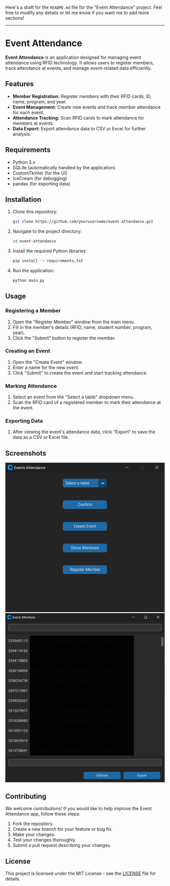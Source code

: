 Here's a draft for the `README.md` file for the "Event Attendance" project. Feel free to modify any details or let me know if you want me to add more sections!

---

# Event Attendance

**Event Attendance** is an application designed for managing event attendance using RFID technology. It allows users to register members, track attendance at events, and manage event-related data efficiently.

## Features

- **Member Registration:** Register members with their RFID cards, ID, name, program, and year.
- **Event Management:** Create new events and track member attendance for each event.
- **Attendance Tracking:** Scan RFID cards to mark attendance for members at events.
- **Data Export:** Export attendance data to CSV or Excel for further analysis.

## Requirements

- Python 3.x
- SQLite (automatically handled by the application)
- CustomTkinter (for the UI)
- IceCream (for debugging)
- pandas (for exporting data)

## Installation

1. Clone this repository:
    ```bash
    git clone https://github.com/yourusername/event-attendance.git
    ```

2. Navigate to the project directory:
    ```bash
    cd event-attendance
    ```

3. Install the required Python libraries:
    ```bash
    pip install -r requirements.txt
    ```

4. Run the application:
    ```bash
    python main.py
    ```

## Usage

### Registering a Member

1. Open the "Register Member" window from the main menu.
2. Fill in the member's details (RFID, name, student number, program, year).
3. Click the "Submit" button to register the member.

### Creating an Event

1. Open the "Create Event" window.
2. Enter a name for the new event.
3. Click "Submit" to create the event and start tracking attendance.

### Marking Attendance

1. Select an event from the "Select a table" dropdown menu.
2. Scan the RFID card of a registered member to mark their attendance at the event.

### Exporting Data

1. After viewing the event's attendance data, click "Export" to save the data as a CSV or Excel file.

## Screenshots

![Event Attendance Screenshot](Screenshots\main.png)
![Member List Screenshot](Screenshots\memberList.png)

## Contributing

We welcome contributions! If you would like to help improve the Event Attendance app, follow these steps:

1. Fork the repository.
2. Create a new branch for your feature or bug fix.
3. Make your changes.
4. Test your changes thoroughly.
5. Submit a pull request describing your changes.

## License

This project is licensed under the MIT License - see the [LICENSE](LICENSE) file for details.